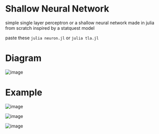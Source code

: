# Shallow Neural Network
simple single layer perceptron or a shallow neural network made in julia from scratch inspired by a statquest model

paste these
```julia neuron.jl```
or
```julia tla.jl```
# Diagram
![image](https://github.com/user-attachments/assets/7b9988af-eb58-40f4-8a14-6f80489b06b4)

# Example
![image](https://github.com/user-attachments/assets/77a10a15-e03b-4551-a304-776a9b79549c)

![image](https://github.com/user-attachments/assets/09d5b49b-fd61-400f-abec-9eee739a33bb)

![image](https://github.com/user-attachments/assets/eb70c4dd-979c-491f-a38e-dccf59eb90a8)

